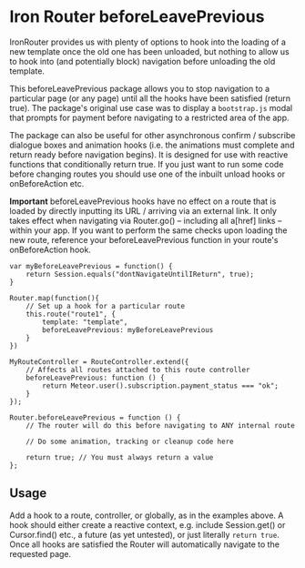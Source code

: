 # Iron Router beforeLeavePrevious

IronRouter provides us with plenty of options to hook into the loading of a new template once the old one has been unloaded, but nothing to allow us to hook into (and potentially block) navigation before unloading the old template.

This beforeLeavePrevious package allows you to stop navigation to a particular page (or any page) until all the hooks have been satisfied (return true). The package's original use case was to display a `bootstrap.js` modal that prompts for payment before navigating to a restricted area of the app.

The package can also be useful for other asynchronous confirm / subscribe dialogue boxes and animation hooks (i.e. the animations must complete and return ready before navigation begins). It is designed for use with reactive functions that conditionally return true. If you just want to run some code before changing routes you should use one of the inbuilt unload hooks or onBeforeAction etc.

**Important** beforeLeavePrevious hooks have no effect on a route that is loaded by directly inputting its URL / arriving via an external link. It only takes effect when navigating via Router.go() – including all a[href] links – within your app. If you want to perform the same checks upon loading the new route, reference your beforeLeavePrevious function in your route's onBeforeAction hook.

```
var myBeforeLeavePrevious = function() {
	return Session.equals("dontNavigateUntilIReturn", true);
}

Router.map(function(){
	// Set up a hook for a particular route
	this.route("route1", {
		template: "template",
		beforeLeavePrevious: myBeforeLeavePrevious
	}
})

MyRouteController = RouteController.extend({
	// Affects all routes attached to this route controller
	beforeLeavePrevious: function () {
		return Meteor.user().subscription.payment_status === "ok";
	}
});

Router.beforeLeavePrevious = function () {
	// The router will do this before navigating to ANY internal route

	// Do some animation, tracking or cleanup code here

	return true; // You must always return a value
};
```

## Usage

Add a hook to a route, controller, or globally, as in the examples above. A hook should either create a reactive context, e.g. include Session.get() or Cursor.find() etc., a future (as yet untested), or just literally `return true`. Once all hooks are satisfied the Router will automatically navigate to the requested page.